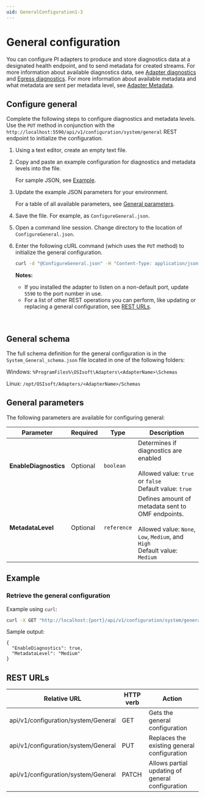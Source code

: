 ```yaml
---
uid: GeneralConfiguration1-3
---
```


# General configuration

You can configure PI adapters to produce and store diagnostics data at a designated health endpoint, and to send metadata for created streams.
For more information about available diagnostics data, see [Adapter diagnostics](xref:AdapterDiagnostics) and [Egress diagnostics](xref:EgressDiagnostics1-3).
For more information about available metadata and what metadata are sent per metadata level, see [Adapter Metadata](xref:AdapterMetadata1-3).

## Configure general

Complete the following steps to configure diagnostics and metadata levels. Use the `PUT` method in conjunction with the `http://localhost:5590/api/v1/configuration/system/general` REST endpoint to initialize the configuration.

1. Using a text editor, create an empty text file.

2. Copy and paste an example configuration for diagnostics and metadata levels into the file.

    For sample JSON, see [Example](#example).

3. Update the example JSON parameters for your environment.

    For a table of all available parameters, see [General parameters](#general-parameters).

4. Save the file. For example, as `ConfigureGeneral.json`.

5. Open a command line session. Change directory to the location of `ConfigureGeneral.json`.

6. Enter the following cURL command (which uses the `PUT` method) to initialize the general configuration.

    ```bash
    curl -d "@ConfigureGeneral.json" -H "Content-Type: application/json" -X PUT "http://localhost:5590/api/v1/configuration/system/general"
    ```

    **Notes:**
  
    * If you installed the adapter to listen on a non-default port, update `5590` to the port number in use.
    * For a list of other REST operations you can perform, like updating or replacing a general configuration, see [REST URLs](#rest-urls).
    <br/>
    <br/>

## General schema

The full schema definition for the general configuration is in the `System_General_schema.json` file located in one of the following folders:

Windows: `%ProgramFiles%\OSIsoft\Adapters\<AdapterName>\Schemas`

Linux: `/opt/OSIsoft/Adapters/<AdapterName>/Schemas`

## General parameters

The following parameters are available for configuring general:

| Parameter             | Required | Type    | Description |
| ---------             | -------- | ------- | ----------- |
| **EnableDiagnostics** | Optional | `boolean` | Determines if diagnostics are enabled<br><br>Allowed value: `true` or `false`<br>Default value: `true`<br>|
| **MetadataLevel** | Optional | `reference` | Defines amount of metadata sent to OMF endpoints.<br><br> Allowed value: `None`, `Low`, `Medium`, and `High`<br> Default value: `Medium` |

## Example

### Retrieve the general configuration

Example using `curl`:

```bash
curl -X GET "http://localhost:{port}/api/v1/configuration/system/general"
```

Sample output:

```code
{
  "EnableDiagnostics": true,
  "MetadataLevel": "Medium"
}
```

## REST URLs

| Relative URL                            | HTTP verb | Action                                          |
| --------------------------------------- | --------- | ----------------------------------------------- |
| api/v1/configuration/system/General  | GET       | Gets the general configuration             |
| api/v1/configuration/system/General  | PUT       | Replaces the existing general configuration |
| api/v1/configuration/system/General  | PATCH       | Allows partial updating of general configuration
